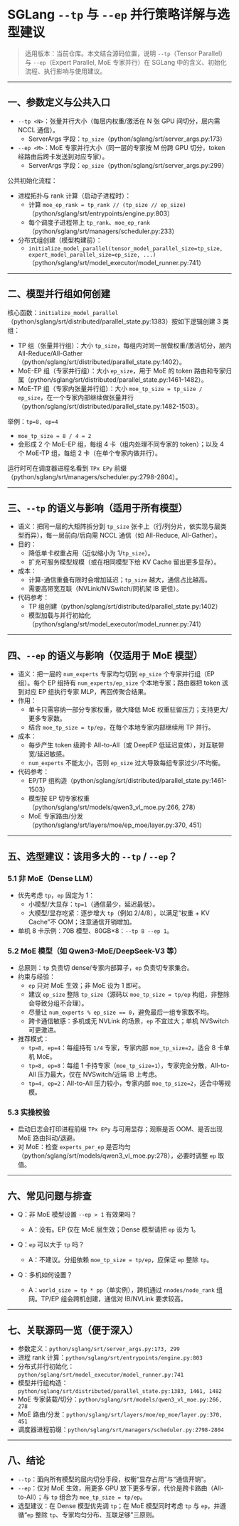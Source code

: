 # SGLang `--tp` 与 `--ep` 并行策略详解与选型建议

> 适用版本：当前仓库。本文结合源码位置，说明 `--tp`（Tensor Parallel）与 `--ep`（Expert Parallel, MoE 专家并行）在 SGLang 中的含义、初始化流程、执行影响与使用建议。

---

## 一、参数定义与公共入口

- `--tp <N>`：张量并行大小（每层内权重/激活在 N 张 GPU 间切分，层内需 NCCL 通信）。
  - ServerArgs 字段：`tp_size`（python/sglang/srt/server_args.py:173）
- `--ep <M>`：MoE 专家并行大小（同一层的专家按 M 份跨 GPU 切分，token 经路由后跨卡发送到对应专家）。
  - ServerArgs 字段：`ep_size`（python/sglang/srt/server_args.py:299）

公共初始化流程：
- 进程拓扑与 rank 计算（启动子进程时）：
  - 计算 `moe_ep_rank = tp_rank // (tp_size // ep_size)`（python/sglang/srt/entrypoints/engine.py:803）
  - 每个调度子进程带上 `tp_rank`、`moe_ep_rank`（python/sglang/srt/managers/scheduler.py:233）
- 分布式组创建（模型构建前）：
  - `initialize_model_parallel(tensor_model_parallel_size=tp_size, expert_model_parallel_size=ep_size, ...)`（python/sglang/srt/model_executor/model_runner.py:741）

---

## 二、模型并行组如何创建

核心函数：`initialize_model_parallel`（python/sglang/srt/distributed/parallel_state.py:1383）按如下逻辑创建 3 类组：

- TP 组（张量并行组）：大小 `tp_size`，每组内对同一层做权重/激活切分，层内 All-Reduce/All-Gather（python/sglang/srt/distributed/parallel_state.py:1402）。
- MoE-EP 组（专家并行组）：大小 `ep_size`，用于 MoE 的 token 路由和专家归属（python/sglang/srt/distributed/parallel_state.py:1461-1482）。
- MoE-TP 组（专家内张量并行组）：大小 `moe_tp_size = tp_size / ep_size`，在一个专家内部继续做张量并行（python/sglang/srt/distributed/parallel_state.py:1482-1503）。

举例：`tp=8, ep=4`
- `moe_tp_size = 8 / 4 = 2`
- 会形成 2 个 MoE-EP 组，每组 4 卡（组内处理不同专家的 token）；以及 4 个 MoE-TP 组，每组 2 卡（在单个专家内做并行）。

运行时可在调度器进程名看到 `TPx EPy` 前缀（python/sglang/srt/managers/scheduler.py:2798-2804）。

---

## 三、`--tp` 的语义与影响（适用于所有模型）

- 语义：把同一层的大矩阵拆分到 `tp_size` 张卡上（行/列分片，依实现与层类型而异），每一层前向/后向需 NCCL 通信（如 All-Reduce, All-Gather）。
- 目的：
  - 降低单卡权重占用（近似缩小为 1/`tp_size`）。
  - 扩充可服务模型规模（或在相同模型下给 KV Cache 留出更多显存）。
- 成本：
  - 计算-通信重叠有限时会增加延迟；`tp_size` 越大，通信占比越高。
  - 需要高带宽互联（NVLink/NVSwitch/同机架 IB 更佳）。
- 代码参考：
  - TP 组创建（python/sglang/srt/distributed/parallel_state.py:1402）
  - 模型加载与并行初始化（python/sglang/srt/model_executor/model_runner.py:741）

---

## 四、`--ep` 的语义与影响（仅适用于 MoE 模型）

- 语义：把一层的 `num_experts` 专家均匀切到 `ep_size` 个专家并行组（EP 组）。每个 EP 组持有 `num_experts/ep_size` 个本地专家；路由器把 token 送到对应 EP 组执行专家 MLP，再回传聚合结果。
- 作用：
  - 单卡只需容纳一部分专家权重，极大降低 MoE 权重驻留压力；支持更大/更多专家数。
  - 结合 `moe_tp_size = tp/ep`，在每个本地专家内部继续用 TP 并行。
- 成本：
  - 每步产生 token 级跨卡 All-to-All（或 DeepEP 低延迟变体），对互联带宽/延迟敏感。
  - `num_experts` 不能太小，否则 `ep_size` 过大导致每组专家过少/不均衡。
- 代码参考：
  - EP/TP 组构造（python/sglang/srt/distributed/parallel_state.py:1461-1503）
  - 模型按 EP 切专家权重（python/sglang/srt/models/qwen3_vl_moe.py:266, 278）
  - MoE 专家路由/分发（python/sglang/srt/layers/moe/ep_moe/layer.py:370, 451）

---

## 五、选型建议：该用多大的 `--tp` / `--ep`？

### 5.1 非 MoE（Dense LLM）
- 优先考虑 `tp`，`ep` 固定为 1：
  - 小模型/大显存：`tp=1`（通信最少，延迟最低）。
  - 大模型/显存吃紧：逐步增大 `tp`（例如 2/4/8），以满足“权重 + KV Cache”不 OOM；注意通信开销增加。
- 单机 8 卡示例：70B 模型、80GB×8：`--tp 8 --ep 1`。

### 5.2 MoE 模型（如 Qwen3-MoE/DeepSeek-V3 等）
- 总原则：`tp` 负责切 dense/专家内部算子，`ep` 负责切专家集合。
- 约束与经验：
  - `ep` 只对 MoE 生效；非 MoE 设为 1 即可。
  - 建议 `ep_size` 整除 `tp_size`（源码以 `moe_tp_size = tp/ep` 构组，非整除会导致分组不合理）。
  - 尽量让 `num_experts % ep_size == 0`，避免最后一组专家数不均。
  - 跨卡通信敏感：多机或无 NVLink 的场景，`ep` 不宜过大；单机 NVSwitch 可更激进。
- 推荐模式：
  - `tp=8, ep=4`：每组持有 `1/4` 专家，专家内部 `moe_tp_size=2`，适合 8 卡单机 MoE。
  - `tp=8, ep=8`：每组 1 卡持专家（`moe_tp_size=1`），专家完全分散，All-to-All 压力最大，仅在 NVSwitch/近端 IB 上考虑。
  - `tp=4, ep=2`：All-to-All 压力较小，专家内部 `moe_tp_size=2`，适合中等规模。

### 5.3 实操校验
- 启动日志会打印进程前缀 `TPx EPy` 与可用显存；观察是否 OOM、是否出现 MoE 路由抖动/退避。
- 对 MoE：检查 `experts_per_ep` 是否均匀（python/sglang/srt/models/qwen3_vl_moe.py:278），必要时调整 `ep` 取值。

---

## 六、常见问题与排查

- Q：非 MoE 模型设置 `--ep > 1` 有效果吗？
  - A：没有。EP 仅在 MoE 层生效；Dense 模型请把 `ep` 设为 1。

- Q：`ep` 可以大于 `tp` 吗？
  - A：不建议。分组依赖 `moe_tp_size = tp/ep`，应保证 `ep` 整除 `tp`。

- Q：多机如何设置？
  - A：`world_size = tp * pp`（单实例），跨机通过 `nnodes/node_rank` 组网。TP/EP 组会跨机创建，通信对 IB/NVLink 要求较高。

---

## 七、关联源码一览（便于深入）

- 参数定义：`python/sglang/srt/server_args.py:173, 299`
- 进程 rank 计算：`python/sglang/srt/entrypoints/engine.py:803`
- 分布式并行初始化：`python/sglang/srt/model_executor/model_runner.py:741`
- 模型并行组构造：`python/sglang/srt/distributed/parallel_state.py:1383, 1461, 1482`
- MoE 专家装载/切分：`python/sglang/srt/models/qwen3_vl_moe.py:266, 278`
- MoE 路由/分发：`python/sglang/srt/layers/moe/ep_moe/layer.py:370, 451`
- 调度器进程前缀：`python/sglang/srt/managers/scheduler.py:2798-2804`

---

## 八、结论

- `--tp`：面向所有模型的层内切分手段，权衡“显存占用”与“通信开销”。
- `--ep`：仅对 MoE 生效，用更多 GPU 放下更多专家，代价是跨卡路由（All-to-All）；与 `tp` 组合为 `moe_tp_size = tp/ep`。
- 选型建议：在 Dense 模型优先调 `tp`；在 MoE 模型同时考虑 `tp` 与 `ep`，并遵循“`ep` 整除 `tp`、专家均匀分布、互联足够”三原则。
